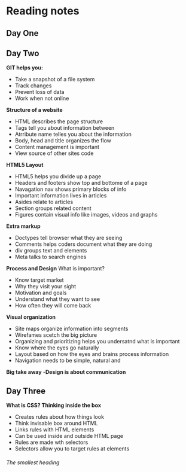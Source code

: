 
# Reading notes

## Day One

## Day Two
**GIT helps you:**
- Take a snapshot of a file system
- Track changes
- Prevent loss of data
- Work when not online

**Structure of a website**
- HTML describes the page structure
- Tags tell you about information between
- Atrribute name telles you about the information
- Body, head and title organizes the flow 
- Content management is important
- View source of other sites code

**HTML5 Layout**
- HTML5 helps you divide up a page
- Headers and footers show top and bottome of a page
- Navagation nav shows primary blocks of info
- Important information lives in articles
- Asides relate to articles
- Section groups related content
- Figures contain visual info like images, videos and graphs

**Extra markup**
 - Doctypes tell browser what they are seeing
 - Comments helps coders document what they are doing
 - div groups text and elements
 - Meta talks to search engines

**Process and Design**
  What is important?
- Know target market
- Why they visit your sight
- Motivation and goals
- Understand what they want to see
- How often they will come back

**Visual organization**
- Site maps organize information into segments
- Wirefames scetch the big picture
- Organizing and prioritizing helps you undersatnd what is important
- Know where the eyes go naturally
- Layout based on how the eyes and brains process information
- Navigation needs to be simple, natural and 

**Big take away**
-**Design is about communication**

## Day Three

**What is CSS? Thinking inside the box**
- Creates rules about how things look
- Think invisable box around HTML
- Links rules with HTML elements
- Can be used inside and outside HTML page
- Rules are made wth selectors
- Selectors allow you to target rules at elements

###### The smallest heading
